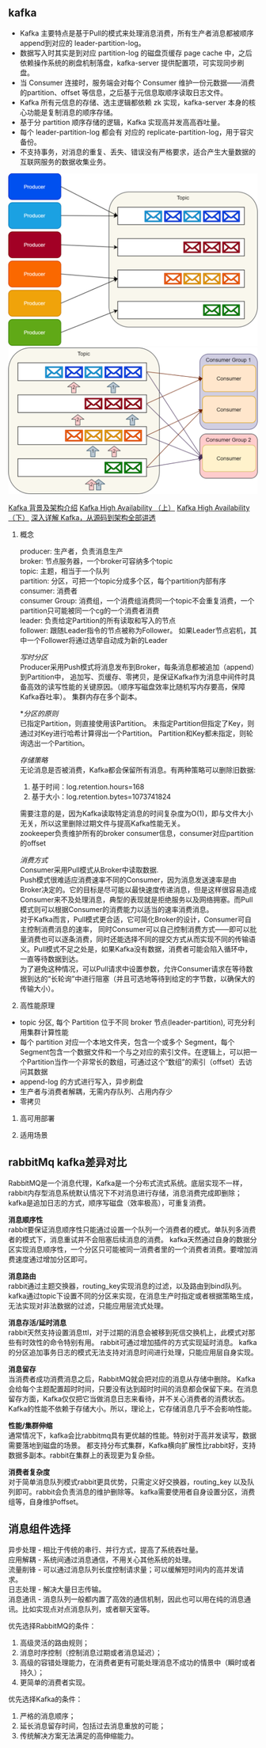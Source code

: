 ## kafka

- Kafka 主要特点是基于Pull的模式来处理消息消费，所有生产者消息都被顺序append到对应的 leader-partition-log。
- 数据写入时其实是到对应 partition-log 的磁盘页缓存 page cache 中，之后依赖操作系统的刷盘机制落盘，kafka-server 提供配置项，可实现同步刷盘。
- 当 Consumer 连接时，服务端会对每个 Consumer 维护一份元数据——消费的partition、offset 等信息，之后基于元信息取顺序读取日志文件。
- Kafka 所有元信息的存储、选主逻辑都依赖 zk 实现，kafka-server 本身的核心功能是复制消息的顺序存储。
- 基于分 partition 顺序存储的逻辑，Kafka 实现高并发高高吞吐量。
- 每个 leader-partition-log 都会有 对应的 replicate-partition-log，用于容灾备份。
- 不支持事务，对消息的重复、丢失、错误没有严格要求，适合产生大量数据的互联网服务的数据收集业务。
   
![生产者](./images/kafka生产者.jpg)
![消费者](./images/kafka消费者.jpg)

[Kafka 背景及架构介绍](https://www.infoq.cn/article/kafka-analysis-part-1)
[Kafka High Availability （上）](https://www.infoq.cn/article/kafka-analysis-part-2)
[Kafka High Availability （下）](https://www.infoq.cn/article/kafka-analysis-part-3)
[深入详解 Kafka，从源码到架构全部讲透 ](https://www.sohu.com/a/476603641_121124378)
   
1. 概念
   
   producer: 生产者，负责消息生产   
   broker: 节点服务器，一个broker可容纳多个topic  
   topic: 主题，相当于一个队列  
   partition: 分区，可把一个topic分成多个区，每个partition内部有序  
   consumer: 消费者  
   consumer Group: 消费组，一个消费组消费同一个topic不会重复消费，一个partition只可能被同一个cg的一个消费者消费  
   leader: 负责给定Partition的所有读取和写入的节点  
   follower: 跟随Leader指令的节点被称为Follower。 如果Leader节点宕机，其中一个Follower将通过选举自动成为新的Leader  
   
   *写时分区*  
   Producer采用Push模式将消息发布到Broker，每条消息都被追加（append）到Partition中，
   追加写、页缓存、零拷贝，是保证Kafka作为消息中间件时具备高效的读写性能的关键原因。（顺序写磁盘效率比随机写内存要高，保障Kafka吞吐率）。
   集群内存在多个副本。
   
   **分区的原则*  
   已指定Partition，则直接使用该Partition。
   未指定Partition但指定了Key，则通过对Key进行哈希计算得出一个Partition。
   Partition和Key都未指定，则轮询选出一个Partition。
   
   *存储策略*  
   无论消息是否被消费，Kafka都会保留所有消息。有两种策略可以删除旧数据:
   1. 基于时间：log.retention.hours=168
   2. 基于大小：log.retention.bytes=1073741824  

   需要注意的是，因为Kafka读取特定消息的时间复杂度为O(1)，即与文件大小无关，所以这里删除过期文件与提高Kafka性能无关。  
   zookeeper负责维护所有的broker consumer信息，consumer对应partition的offset
   
   *消费方式*  
   Consumer采用Pull模式从Broker中读取数据.  
   Push模式很难适应消费速率不同的Consumer，因为消息发送速率是由Broker决定的。它的目标是尽可能以最快速度传递消息，但是这样很容易造成Consumer来不及处理消息，典型的表现就是拒绝服务以及网络拥塞。而Pull模式则可以根据Consumer的消费能力以适当的速率消费消息。  
   对于Kafka而言，Pull模式更合适，它可简化Broker的设计，Consumer可自主控制消费消息的速率，
   同时Consumer可以自己控制消费方式——即可以批量消费也可以逐条消费，同时还能选择不同的提交方式从而实现不同的传输语义。Pull模式不足之处是，如果Kafka没有数据，消费者可能会陷入循环中，一直等待数据到达。  
   为了避免这种情况，可以Pull请求中设置参数，允许Consumer请求在等待数据到达的“长轮询”中进行阻塞（并且可选地等待到给定的字节数，以确保大的传输大小）。

2. 高性能原理

- topic 分区, 每个 Partition 位于不同 broker 节点(leader-partition), 可充分利用集群计算性能
- 每个 partition 对应一个本地文件夹，包含一个或多个 Segment，每个Segment包含一个数据文件和一个与之对应的索引文件。在逻辑上，可以把一个Partition当作一个非常长的数组，可通过这个“数组”的索引（offset）去访问其数据
- append-log 的方式进行写入，异步刷盘
- 生产者与消费者解耦，无需内存队列、占用内存少
- 零拷贝

1. 高可用部署

2. 适用场景


## rabbitMq kafka差异对比

   RabbitMQ是一个消息代理，Kafka是一个分布式流式系统。底层实现不一样，rabbit内存型消息系统默认情况下不对消息进行存储，消息消费完成即删除；
   kafka是追加日志的方式，顺序写磁盘（效率极高），可重复消费。
   
   **消息顺序性**  
   rabbit要保证消息顺序性只能通过设置一个队列一个消费者的模式。单队列多消费者的模式下，消息重试并不会阻塞后续消息的消费。
   kafka天然通过自身的数据分区实现消息顺序性，一个分区只可能被同一消费者里的一个消费者消费。要增加消费速度通过增加分区即可。
   
   **消息路由**  
   rabbit通过主题交换器，routing_key实现消息的过滤，以及路由到bind队列。
   kafka通过topic下设置不同的分区来实现，在消息生产时指定或者根据策略生成，无法实现对非法数据的过滤，只能应用层流式处理。
   
   **消息存活/延时消息**  
   rabbit天然支持设置消息ttl，对于过期的消息会被移到死信交换机上，此模式对那些有时效性的命令特别有用。
   rabbit可通过增加插件的方式实现延时消息。
   kafka的分区追加事务日志的模式无法支持对消息时间进行处理，只能应用层自身实现。
   
   **消息留存**  
   当消费者成功消费消息之后，RabbitMQ就会把对应的消息从存储中删除。
   Kafka会给每个主题配置超时时间，只要没有达到超时时间的消息都会保留下来。在消息留存方面，Kafka仅仅把它当做消息日志来看待，并不关心消费者的消费状态。
   Kafka的性能不依赖于存储大小。所以，理论上，它存储消息几乎不会影响性能。
   
   **性能/集群伸缩**  
   通常情况下，kafka会比rabbitmq具有更优越的性能。特别对于高并发读写，数据需要落地到磁盘的场景。
   都支持分布式集群，Kafka横向扩展性比rabbit好，支持数据多副本。rabbit在集群上的表现更为复杂些。
   
   **消费者复杂度**  
   对于简单消息队列模式rabbit更具优势，只需定义好交换器，routing_key 以及队列即可。rabbit会负责消息的维护删除等。
   kafka需要使用者自身设置分区，消费组等，自身维护offset。
   
## 消息组件选择

   异步处理 - 相比于传统的串行、并行方式，提高了系统吞吐量。  
   应用解耦 - 系统间通过消息通信，不用关心其他系统的处理。  
   流量削锋 - 可以通过消息队列长度控制请求量；可以缓解短时间内的高并发请求。  
   日志处理 - 解决大量日志传输。  
   消息通讯 - 消息队列一般都内置了高效的通信机制，因此也可以用在纯的消息通讯。比如实现点对点消息队列，或者聊天室等。  

   优先选择RabbitMQ的条件：  
   1. 高级灵活的路由规则；
   2. 消息时序控制（控制消息过期或者消息延迟）；
   3. 高级的容错处理能力，在消费者更有可能处理消息不成功的情景中（瞬时或者持久）；
   4. 更简单的消费者实现。
   
   优先选择Kafka的条件：
   1. 严格的消息顺序；
   2. 延长消息留存时间，包括过去消息重放的可能；
   3. 传统解决方案无法满足的高伸缩能力。